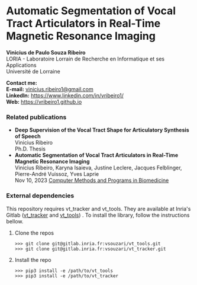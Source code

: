 # Automatic Segmentation of Vocal Tract Articulators in Real-Time Magnetic Resonance Imaging

<b>Vinicius de Paulo Souza Ribeiro</b><br>
LORIA - Laboratoire Lorrain de Recherche en Informatique et ses Applications<br>
Université de Lorraine

<b>Contact me:</b><br>
<b>E-mail:</b> vinicius.ribeiro1@gmail.com<br>
<b>LinkedIn:</b> https://www.linkedin.com/in/vribeiro1/<br>
<b>Web:</b> https://vribeiro1.github.io<br>

### Related publications

<ul>

<li>
<b>Deep Supervision of the Vocal Tract Shape for Articulatory Synthesis of Speech</b><br>
Vinicius Ribeiro<br>
Ph.D. Thesis
</li>

<li>
<b>Automatic Segmentation of Vocal Tract Articulators in Real-Time Magnetic Resonance Imaging</b><br>
Vinicius Ribeiro, Karyna Isaieva, Justine Leclere, Jacques Felblinger, Pierre-André Vuissoz, Yves Laprie<br>
Nov 10, 2023 <a href="https://vribeiro1.github.io/publications#:~:text=Computer%20Methods%20and%20Programs%20in%20Biomedicine">Computer Methods and Programs in Biomedicine</a>
</li>

</ul>

### External dependencies

This repository requires vt_tracker and vt_tools. They are available at Inria's Gitlab
(<a href="https://gitlab.inria.fr/vsouzari/vt_tracker">vt_tracker</a> and
<a href="https://gitlab.inria.fr/vsouzari/vt_tools">vt_tools</a>) . To install the library, follow
the instructions bellow.

<ol>

<li>Clone the repos</li>

```
>>> git clone git@gitlab.inria.fr:vsouzari/vt_tools.git
>>> git clone git@gitlab.inria.fr:vsouzari/vt_tracker.git
```

<li>Install the repo</li>

```
>>> pip3 install -e /path/to/vt_tools
>>> pip3 install -e /path/to/vt_tracker
```

</ol>
